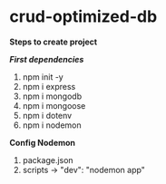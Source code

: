 # crud-optimized-db

**Steps to create project**

**_First dependencies_**
1. npm init -y
2. npm i express
3. npm i mongodb
4. npm i mongoose
5. npm i dotenv
6. npm i nodemon

**Config Nodemon**
1. package.json
2. scripts -> "dev": "nodemon app"


